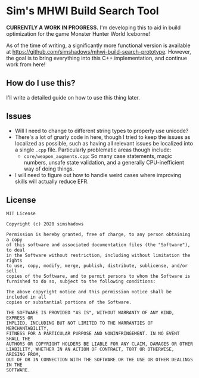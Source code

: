 # Sim's MHWI Build Search Tool

**CURRENTLY A WORK IN PROGRESS.** I'm developing this to aid in build optimization for the game Monster Hunter World Iceborne!

As of the time of writing, a significantly more functional version is available at <https://github.com/simshadows/mhwi-build-search-prototype>. However, the goal is to bring everything into this C++ implementation, and continue work from here!

## How do I use this?

I'll write a detailed guide on how to use this thing later.

## Issues

- Will I need to change to different string types to properly use unicode?
- There's a lot of gnarly code in here, though I tried to keep the issues as localized as possible, such as having all relevant issues be localized into a single `.cpp` file. Particularly problematic areas though include:
    - `core/weapon_augments.cpp`: So many case statements, magic numbers, unsafe state validation, and a generally CPU-inefficient way of doing things.
- I will need to figure out how to handle weird cases where improving skills will actually reduce EFR.

## License

```
MIT License

Copyright (c) 2020 simshadows

Permission is hereby granted, free of charge, to any person obtaining a copy
of this software and associated documentation files (the "Software"), to deal
in the Software without restriction, including without limitation the rights
to use, copy, modify, merge, publish, distribute, sublicense, and/or sell
copies of the Software, and to permit persons to whom the Software is
furnished to do so, subject to the following conditions:

The above copyright notice and this permission notice shall be included in all
copies or substantial portions of the Software.

THE SOFTWARE IS PROVIDED "AS IS", WITHOUT WARRANTY OF ANY KIND, EXPRESS OR
IMPLIED, INCLUDING BUT NOT LIMITED TO THE WARRANTIES OF MERCHANTABILITY,
FITNESS FOR A PARTICULAR PURPOSE AND NONINFRINGEMENT. IN NO EVENT SHALL THE
AUTHORS OR COPYRIGHT HOLDERS BE LIABLE FOR ANY CLAIM, DAMAGES OR OTHER
LIABILITY, WHETHER IN AN ACTION OF CONTRACT, TORT OR OTHERWISE, ARISING FROM,
OUT OF OR IN CONNECTION WITH THE SOFTWARE OR THE USE OR OTHER DEALINGS IN THE
SOFTWARE.
```

